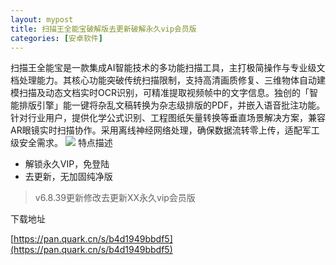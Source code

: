 ```yaml
---
layout: mypost
title: 扫描王全能宝破解版去更新破解永久vip会员版
categories: [安卓软件]
---
```


扫描王全能宝是一款集成AI智能技术的多功能扫描工具，主打极简操作与专业级文档处理能力。其核心功能突破传统扫描限制，支持高清画质修复、三维物体自动建模扫描及动态文档实时OCR识别，可精准提取视频帧中的文字信息。独创的「智能排版引擎」能一键将杂乱文稿转换为杂志级排版的PDF，并嵌入语音批注功能。针对行业用户，提供化学公式识别、工程图纸矢量转换等垂直场景解决方案，兼容AR眼镜实时扫描协作。采用离线神经网络处理，确保数据流转零上传，适配军工级安全需求。
![](https://gcore.jsdelivr.net/gh/jikcc/jikcc.github.io/IMG/1e09a0889c80273158422ea9d4b51da1.png)
特点描述
- 解锁永久VIP，免登陆
- 去更新，无加固纯净版

> v6.8.39更新修改去更新XX永久vip会员版

下载地址

[https://pan.quark.cn/s/b4d1949bbdf5](https://pan.quark.cn/s/b4d1949bbdf5)
